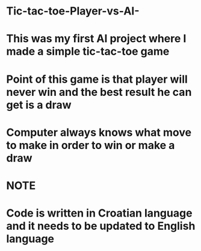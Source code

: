 # Tic-tac-toe-Player-vs-AI-
# This was my first AI project where I made a simple tic-tac-toe game
# Point of this game is that player will never win and the best result he can get is a draw
# Computer always knows what move to make in order to win or make a draw

# NOTE
# Code is written in Croatian language and it needs to be updated to English language
